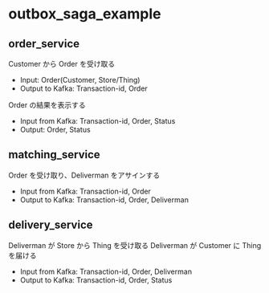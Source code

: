 # outbox_saga_example

## order_service

Customer から Order を受け取る

* Input: Order(Customer, Store/Thing)
* Output to Kafka: Transaction-id, Order

Order の結果を表示する

* Input from Kafka: Transaction-id, Order, Status
* Output: Order, Status

## matching_service

Order を受け取り、Deliverman をアサインする

* Input from Kafka: Transaction-id, Order
* Output to Kafka: Transaction-id, Order, Deliverman

## delivery_service

Deliverman が Store から Thing を受け取る
Deliverman が Customer に Thing を届ける

* Input from Kafka: Transaction-id, Order, Deliverman
* Output to Kafka: Transaction-id, Order, Status


